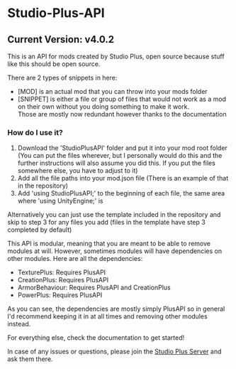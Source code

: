 # Studio-Plus-API
## Current Version: v4.0.2
This is an API for mods created by Studio Plus, open source because stuff like this should be open source.

There are 2 types of snippets in here:
- [MOD] is an actual mod that you can throw into your mods folder
- [SNIPPET] is either a file or group of files that would not work as a mod on their own without you doing something to make it work.<br/>
  Those are mostly now redundant however thanks to the documentation

### How do I use it?
1. Download the 'StudioPlusAPI' folder and put it into your mod root folder (You can put the files wherever, but I personally would do this and the further instructions will also assume you did this. If you put the files somewhere else, you have to adjust to it)
2. Add all the file paths into your mod.json file (There is an example of that in the repository)
3. Add 'using StudioPlusAPI;' to the beginning of each file, the same area where 'using UnityEngine;' is

Alternatively you can just use the template included in the repository and skip to step 3 for any files you add (files in the template have step 3 completed by default)

This API is modular, meaning that you are meant to be able to remove modules at will. However, sometimes modules will have dependencies on other modules. Here are all the dependencies:
- TexturePlus: Requires PlusAPI
- CreationPlus: Requires PlusAPI
- ArmorBehaviour: Requires PlusAPI and CreationPlus
- PowerPlus: Requires PlusAPI

As you can see, the dependencies are mostly simply PlusAPI so in general I'd recommend keeping it in at all times and removing other modules instead.

For everything else, check the documentation to get started!

In case of any issues or questions, please join the [Studio Plus Server](https://discord.gg/MxY3n6wfjw) and ask them there.